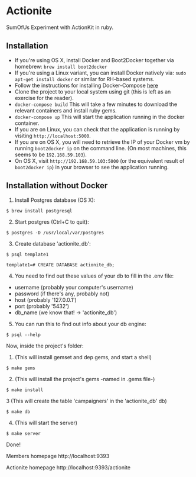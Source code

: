 # Actionite
SumOfUs Experiment with ActionKit in ruby.

## Installation

* If you're using OS X, install Docker and Boot2Docker together via homebrew: `brew install boot2docker`
* If you're using a Linux variant, you can install Docker natively via: `sudo apt-get install docker` or
  similar for RH-based systems.
* Follow the instructions for installing Docker-Compose [here](http://docs.docker.com/compose/install/)
* Clone the project to your local system using git (this is left as an exercise for the reader).
* `docker-compose build` This will take a few minutes to download the relevant containers and install
  ruby gems.
* `docker-compose up` This will start the application running in the docker container.
* If you are on Linux, you can check that the application is running by visiting `http://localhost:5000`.
* If you are on OS X, you will need to retrieve the IP of your Docker vm by running `boot2docker ip`
  on the command line. (On most machines, this seems to be `192.168.59.103`).
* On OS X, visit `http://192.168.59.103:5000` (or the equivalent result of `boot2docker ip`) in your
  browser to see the application running.

## Installation without Docker

1) Install Postgres database (OS X):

`$ brew install postgresql`

2) Start postgres (Ctrl+C to quit):

`$ postgres -D /usr/local/var/postgres`

3) Create database 'actionite_db':

`$ psql template1`

`template1=# CREATE DATABASE actionite_db;`

4) You need to find out these values of your db to fill in the .env file:
- username (probably your computer's username)
- password (if there's any, probably not)
- host (probably '127.0.0.1')
- port (probably '5432')
- db_name (we know that! -> 'actionite_db')

5) You can run this to find out info about your db engine:

`$ psql --help`

Now, inside the project's folder:

1) (This will install gemset and dep gems, and start a shell)

`$ make gems`

2) (This will install the project's gems -named in .gems file-)

`$ make install`

3 (This will create the table 'campaigners' in the 'actionite_db' db)

`$ make db`

4) (This will start the server)

`$ make server`

Done!

Members homepage
http://localhost:9393

Actionite homepage
http://localhost:9393/actionite
